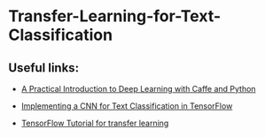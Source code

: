 # Transfer-Learning-for-Text-Classification


## Useful links:
- [A Practical Introduction to Deep Learning with Caffe and Python](http://adilmoujahid.com/posts/2016/06/introduction-deep-learning-python-caffe/)

- [Implementing a CNN for Text Classification in TensorFlow](http://www.wildml.com/2015/12/implementing-a-cnn-for-text-classification-in-tensorflow/)

- [TensorFlow Tutorial for transfer learning](http://www.datascienceassn.org/content/tensorflow-tutorial-transfer-learning)

